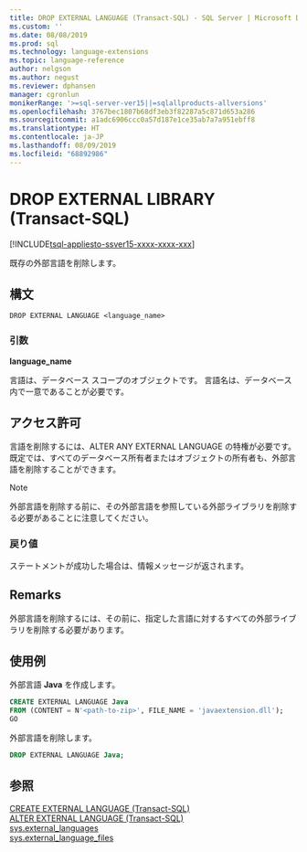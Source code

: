 ```yaml
---
title: DROP EXTERNAL LANGUAGE (Transact-SQL) - SQL Server | Microsoft Docs
ms.custom: ''
ms.date: 08/08/2019
ms.prod: sql
ms.technology: language-extensions
ms.topic: language-reference
author: nelgson
ms.author: negust
ms.reviewer: dphansen
manager: cgronlun
monikerRange: '>=sql-server-ver15||=sqlallproducts-allversions'
ms.openlocfilehash: 3767bec1807b68df3eb3f82287a5c871d653a286
ms.sourcegitcommit: a1adc6906ccc0a57d187e1ce35ab7a7a951ebff8
ms.translationtype: HT
ms.contentlocale: ja-JP
ms.lasthandoff: 08/09/2019
ms.locfileid: "68892986"
---
```

# <a name="drop-external-library-transact-sql"></a>DROP EXTERNAL LIBRARY (Transact-SQL)  
[!INCLUDE[tsql-appliesto-ssver15-xxxx-xxxx-xxx](../../includes/tsql-appliesto-ssver15-xxxx-xxxx-xxx.md)]

既存の外部言語を削除します。

## <a name="syntax"></a>構文

```text
DROP EXTERNAL LANGUAGE <language_name>
```

### <a name="arguments"></a>引数

**language_name**

言語は、データベース スコープのオブジェクトです。 言語名は、データベース内で一意であることが必要です。

## <a name="permissions"></a>アクセス許可

言語を削除するには、ALTER ANY EXTERNAL LANGUAGE の特権が必要です。 既定では、すべてのデータベース所有者またはオブジェクトの所有者も、外部言語を削除することができます。

> [!NOTE]
> 外部言語を削除する前に、その外部言語を参照している外部ライブラリを削除する必要があることに注意してください。

### <a name="return-values"></a>戻り値

ステートメントが成功した場合は、情報メッセージが返されます。

## <a name="remarks"></a>Remarks

外部言語を削除するには、その前に、指定した言語に対するすべての外部ライブラリを削除する必要があります。

## <a name="examples"></a>使用例

外部言語 **Java** を作成します。

```sql
CREATE EXTERNAL LANGUAGE Java 
FROM (CONTENT = N'<path-to-zip>', FILE_NAME = 'javaextension.dll');
GO
```

外部言語を削除します。

```sql
DROP EXTERNAL LANGUAGE Java;
```

## <a name="see-also"></a>参照

[CREATE EXTERNAL LANGUAGE (Transact-SQL)](create-external-language-transact-sql.md)  
[ALTER EXTERNAL LANGUAGE (Transact-SQL)](alter-external-language-transact-sql.md)  
[sys.external_languages](../../relational-databases/system-catalog-views/sys-external-languages-transact-sql.md)  
[sys.external_language_files](../../relational-databases/system-catalog-views/sys-external-language-files-transact-sql.md)  
